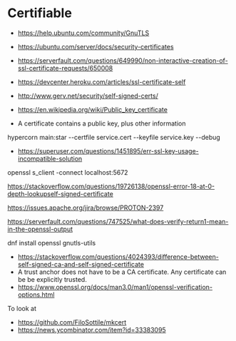 # Certifiable

- https://help.ubuntu.com/community/GnuTLS
- https://ubuntu.com/server/docs/security-certificates
- https://serverfault.com/questions/649990/non-interactive-creation-of-ssl-certificate-requests/650008
- https://devcenter.heroku.com/articles/ssl-certificate-self
- http://www.gerv.net/security/self-signed-certs/
- https://en.wikipedia.org/wiki/Public_key_certificate

- A certificate contains a public key, plus other information

hypercorn main:star --certfile service.cert --keyfile service.key --debug

- https://superuser.com/questions/1451895/err-ssl-key-usage-incompatible-solution

openssl s_client -connect localhost:5672

https://stackoverflow.com/questions/19726138/openssl-error-18-at-0-depth-lookupself-signed-certificate

https://issues.apache.org/jira/browse/PROTON-2397

https://serverfault.com/questions/747525/what-does-verify-return1-mean-in-the-openssl-output

dnf install openssl gnutls-utils

- https://stackoverflow.com/questions/4024393/difference-between-self-signed-ca-and-self-signed-certificate
- A trust anchor does not have to be a CA certificate.  Any certificate can be be explicitly trusted.
- https://www.openssl.org/docs/man3.0/man1/openssl-verification-options.html

To look at

- https://github.com/FiloSottile/mkcert
- https://news.ycombinator.com/item?id=33383095

